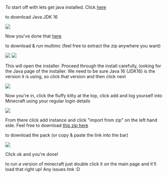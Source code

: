 <p>
  To start off with lets get java installed. Click
  <a href="https://adoptopenjdk.net/?variant=openjdk16&jvmVariant=hotspot" target="_blank" target="_blank">
    here
  </a>

  to download Java JDK 16
</p>

<img src="https://lh3.googleusercontent.com/A2hAA2n8MlLM83oP3kVH9QTscrmXTuAFP9l8LY1sl2yy8Nh2s7qLEos-obrAFu_WW7fZCjTlyuUkDz1qP7AwKHOXdcrze_TOgz7LH7KpC4qh_eQfudHbruAbghYBBmrOPMKIVFzTsIB_s7GM5uAa-bzz6uSNdnkDH6VZ1ygd4cPj2FzkrcpjAXey1UK3Uu0KgxtNNppkjV4ArKTFc7v2WSs-xZepd4XuK6bnJL-H7Olp1crcRJkTLhytbcgRbcqQ-mtfd5kgHuhcXRjbmplTzI3wOsvjnbh0CU93p4Dl2jSTLN-PsbxjpAJuiW5NiTvUdn2vUiqy19_2DSQVy9892Mu1rJ7P8uQ06H3AScg130l-fOVgFPPz_ptnYQE4HVkFhRLzvBOY1TxpJWKR36h6RndWsgvvbd2_oozlTXa7b0zo9lTlJj5VUJbDlSHTUjcR04IYDfBsvezydS9nVDYVLmvBGHy319sSKDB0gyAy3cOLg4l9VKMx4RcEocEkQgig2jboUd2qph7xCEzbAxua-BzS45URHJPI85ebl2S2sUTOmMvO8FXQB2BvGJhiGcyN8CwQL3Ryi0aivhOXRcwJ5pRCuHxQ8gR4xBmxu0uAcCoQAM6fH1zAdOZMnjqKZ44nPfGaXs7W-UaC6VYmhPxWe3tYl--0qbFXyADvgqXyb74RhTgysYn5ymb8Vsc2gitTEzlH2hcxmBUboUer4Mv-x78r=w705-h444-no?authuser=0" target="_blank">

<p>
  Now you&#039;ve done that
  <a href="https://multimc.org/#Download" target="_blank" target="_blank">
    here
  </a>

  to download &amp; run multimc (feel free to extract the zip anywhere you want)
</p>

<img src="https://wiki.skyfall.tech/download/attachments/41910277/mmc004.png?version=1&modificationDate=1588300964516&api=v2" target="_blank">

<img src="https://wiki.skyfall.tech/download/attachments/41910277/mmc005.png?version=1&modificationDate=1588300964610&api=v2" target="_blank">

<p>
  This will open the installer. Proceed through the install carefully, looking for the Java page of the installer. We need to be sure Java 16 (JDK16) is the version it is using, so click that version and then click next
</p>

<img src="https://wiki.skyfall.tech/download/thumbnails/41910277/mmc006.png?version=1&modificationDate=1588300964677&api=v2" target="_blank">

<p>
  Now you&#039;re in, click the fluffy kitty at the top, click add and log yourself into Minecraft using your regular login details
</p>

<img src="https://wiki.skyfall.tech/download/attachments/41910277/mmc009.png?version=1&modificationDate=1588302231975&api=v2" target="_blank">

<p>
  From there click add instance and click &quot;import from zip&quot; on the left hand side. Feel free to download
  <a href="https://drive.google.com/u/0/uc?export=download&confirm=ryRU&id=1oQWQYtpHkylB6t2nzFGAbWlJHWqyhCzh" target="_blank" target="_blank">
    this zip here
  </a>

  to download the pack (or copy &amp; paste the link into the bar)
</p>

<img src="https://wiki.skyfall.tech/download/attachments/41910277/mmc011.png?version=2&modificationDate=1588303616383&api=v2" target="_blank">

<p>
  Click ok and you&#039;re done!
</p>

<p>
  to run a version of minecraft just double click it on the main page and it&#039;ll load that right up! Any issues lmk :D
</p>

